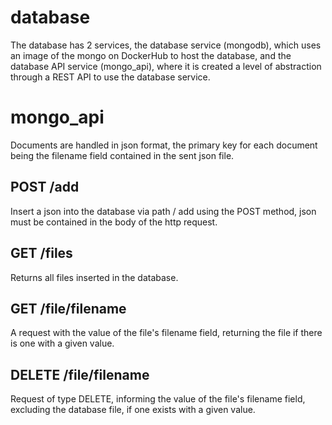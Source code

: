 # database
The database has 2 services, the database service (mongodb), which uses an image of the mongo on DockerHub to host the database, and the database API service (mongo_api), where it is created a level of abstraction through a REST API to use the database service.


# mongo_api
Documents are handled in json format, the primary key for each document being the filename field contained in the sent json file.
## POST /add
Insert a json into the database via path / add using the POST method, json must be contained in the body of the http request.
## GET /files
Returns all files inserted in the database.
## GET /file/filename
A request with the value of the file's filename field, returning the file if there is one with a given value.
## DELETE /file/filename
Request of type DELETE, informing the value of the file's filename field, excluding the database file, if one exists with a given value.
